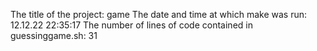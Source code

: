 The title of the project: game
The date and time at which make was run:  12.12.22 22:35:17
The number of lines of code contained in guessinggame.sh:  31
